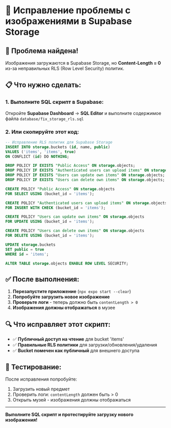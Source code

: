 # 🔧 Исправление проблемы с изображениями в Supabase Storage

## 🚨 **Проблема найдена!**

Изображения загружаются в Supabase Storage, но **Content-Length = 0** из-за неправильных RLS (Row Level Security) политик.

## 📋 **Что нужно сделать:**

### 1. **Выполните SQL скрипт в Supabase:**

Откройте **Supabase Dashboard** → **SQL Editor** и выполните содержимое файла `database/fix_storage_rls.sql`

### 2. **Или скопируйте этот код:**

```sql
-- Исправление RLS политик для Supabase Storage
INSERT INTO storage.buckets (id, name, public)
VALUES ('items', 'items', true)
ON CONFLICT (id) DO NOTHING;

DROP POLICY IF EXISTS "Public Access" ON storage.objects;
DROP POLICY IF EXISTS "Authenticated users can upload items" ON storage.objects;
DROP POLICY IF EXISTS "Users can update own items" ON storage.objects;
DROP POLICY IF EXISTS "Users can delete own items" ON storage.objects;

CREATE POLICY "Public Access" ON storage.objects
FOR SELECT USING (bucket_id = 'items');

CREATE POLICY "Authenticated users can upload items" ON storage.objects
FOR INSERT WITH CHECK (bucket_id = 'items');

CREATE POLICY "Users can update own items" ON storage.objects
FOR UPDATE USING (bucket_id = 'items');

CREATE POLICY "Users can delete own items" ON storage.objects
FOR DELETE USING (bucket_id = 'items');

UPDATE storage.buckets 
SET public = true 
WHERE id = 'items';

ALTER TABLE storage.objects ENABLE ROW LEVEL SECURITY;
```

## ✅ **После выполнения:**

1. **Перезапустите приложение** (`npx expo start --clear`)
2. **Попробуйте загрузить новое изображение**
3. **Проверьте логи** - теперь должно быть `contentLength > 0`
4. **Изображения должны отображаться** в музее

## 🔍 **Что исправляет этот скрипт:**

- ✅ **Публичный доступ на чтение** для bucket 'items'
- ✅ **Правильные RLS политики** для загрузки/обновления/удаления
- ✅ **Bucket помечен как публичный** для внешнего доступа

## 📱 **Тестирование:**

После исправления попробуйте:
1. Загрузить новый предмет
2. Проверить логи: `contentLength` должен быть > 0
3. Открыть музей - изображения должны отображаться

---

**Выполните SQL скрипт и протестируйте загрузку нового изображения!**

